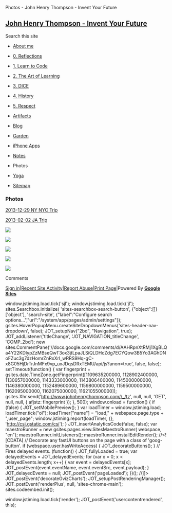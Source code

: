 Photos - John Henry Thompson - Invent Your Future 

[John Henry Thompson - Invent Your Future](index.html)
------------------------------------------------------

Search this site

*   [About me](home.html)
    
*   [0\. Reflections](0-refections-on-learning.html)
    
*   [1\. Learn to Code](learning-to-program.html)
    
*   [2\. The Art of Learning](the-art-of-learning.html)
    
*   [3\. DICE](3-dice.html)
    
*   [4\. History](4-history.html)
    
*   [5\. Respect](heros.html)
    
*   [Artifacts](artifacts.html)
    
*   [Blog](z-blog-1.html)
    
*   [Garden](4-garden.html)
    
*   [iPhone Apps](iphone-apps.html)
    
*   [Notes](notes.html)
    
*   Photos
    
*   [Yoga](yoga.html)
    
*   [Sitemap](system/app/pages/sitemap/hierarchy.html)
    

### Photos

[2013-12-29 NY NYC Trip](https://plus.google.com/photos/107573652146122831054/albums/5962906945442821265?authkey=CJ27o4SonqDxfw)  
  

[2013-02-02 JA Trip](https://plus.google.com/photos/107573652146122831054/albums/5919229089692997489?authkey=CMGa0bWj-vLPWw)  

  
[![](https://lh4.googleusercontent.com/-XU8xV_rvMCc/T66wCWvQH9I/AAAAAAAAAcg/jxN-dcsGQMI/s200/IMG_0001.JPG)](https://picasaweb.google.com/107573652146122831054/DigitalJam20TripMay27Apr5?authkey=Gv1sRgCIaR-rSP2Ij-_AE#5741720129453957074)

  
  

[![](https://lh6.googleusercontent.com/-k6JVNisg8fY/T4QIu3U6LxI/AAAAAAAAAO4/hyDa5iQ-D2w/s200/IMG_0473.JPG)](https://picasaweb.google.com/107573652146122831054/Sweet16?authkey=Gv1sRgCO-B97Ce8YSwfA#5729714227140767506)  
  

[![](https://lh6.googleusercontent.com/-ZFbePtUTo0k/T3hrcB-Z6PI/AAAAAAAAANM/mKZOoVrbRl0/s200/IMG_0461.JPG)](https://picasaweb.google.com/107573652146122831054/AJPaintball14BDay?authkey=Gv1sRgCMGyoIfV9KKFVA#5726445055512275186)

  
[![](https://lh3.googleusercontent.com/-Hg2POqC-T64/T13P5RRgWDI/AAAAAAAAALE/cmoZZYi-vgw/s200/IMG_0399.JPG)](https://picasaweb.google.com/107573652146122831054/ShirlyVisitInNJ?authkey=Gv1sRgCNbflKHf4tatYw#5718955684626716722)  

  

[![](https://lh3.googleusercontent.com/-ZN5zboWYjgg/TtOsc5-0atI/AAAAAAAAAAU/3ShaHkcim1A/s200/IMG_0039.JPG)](https://picasaweb.google.com/107573652146122831054/TripAunitIrisInNJ?authkey=Gv1sRgCI_t4dvY0_CBMQ)  
  

  

  

Comments

[Sign in](https://accounts.google.com/ServiceLogin?continue=http://sites.google.com/a/johnhenrythompson.com/jht/family&service=jotspot)|[Recent Site Activity](system/app/pages/recentChanges.html)|[Report Abuse](http://sites.google.com/a/johnhenrythompson.com/jht/system/app/pages/reportAbuse)|[Print Page](javascript:;)|Powered By **[Google Sites](http://sites.google.com/site)**

window.jstiming.load.tick('sjl'); window.jstiming.load.tick('jl'); sites.Searchbox.initialize( 'sites-searchbox-search-button', {"object":\[\]}\['object'\], 'search-site', {"label":"Configure search options...","url":"/system/app/pages/admin/settings"}); gsites.HoverPopupMenu.createSiteDropdownMenus('sites-header-nav-dropdown', false); JOT\_setupNav("2bd", "Navigation", true); JOT\_addListener('titleChange', 'JOT\_NAVIGATION\_titleChange', 'COMP\_2bd'); new sites.CommentPane('//docs.google.com/comments/d/AAHRpnXtRMj1XgBLQa4Y22KDIypZzMBseQwT3ox3jtLpaJLSiQLDHcZdg7ECYQow3B5Yo3AGhDNoFZuc3g7dzHomrZnRxXrI\_wRRS9Hq-gC-x8G05HjDrTrJnMFx9vp\_uxJDqsDRxTEMU/api/js?anon=true', false, false); setTimeout(function() { var fingerprint = gsites.date.TimeZone.getFingerprint(\[1109635200000, 1128902400000, 1130657000000, 1143333000000, 1143806400000, 1145000000000, 1146380000000, 1152489600000, 1159800000000, 1159500000000, 1162095000000, 1162075000000, 1162105500000\]); gsites.Xhr.send('http://www.johnhenrythompson.com/\_/tz', null, null, 'GET', null, null, { afjstz: fingerprint }); }, 500); window.onload = function() { if (false) { JOT\_setMobilePreview(); } var loadTimer = window.jstiming.load; loadTimer.tick("ol"); loadTimer\["name"\] = "load," + webspace.page.type + ",user\_page"; window.jstiming.report(loadTimer, {}, 'http://csi.gstatic.com/csi'); } JOT\_insertAnalyticsCode(false, false); var maestroRunner = new gsites.pages.view.SitesMaestroRunner( webspace, "en"); maestroRunner.initListeners(); maestroRunner.installEditRender(); //<!\[CDATA\[ // Decorate any fastUI buttons on the page with a class of 'goog-button'. if (webspace.user.hasWriteAccess) { JOT\_decorateButtons(); } // Fires delayed events. (function() { JOT\_fullyLoaded = true; var delayedEvents = JOT\_delayedEvents; for (var x = 0; x < delayedEvents.length; x++) { var event = delayedEvents\[x\]; JOT\_postEvent(event.eventName, event.eventSrc, event.payload); } JOT\_delayedEvents = null; JOT\_postEvent('pageLoaded'); })(); //\]\]> JOT\_postEvent('decorateGvizCharts'); JOT\_setupPostRenderingManager(); JOT\_postEvent('renderPlus', null, 'sites-chrome-main'); sites.codeembed.init();

window.jstiming.load.tick('render'); JOT\_postEvent('usercontentrendered', this);